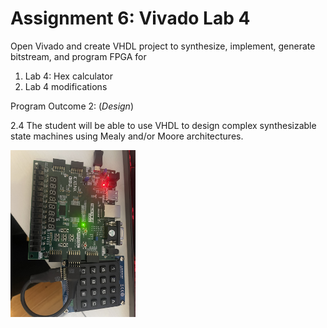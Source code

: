 # Assignment 6: Vivado Lab 4


Open Vivado and create VHDL project to synthesize, implement, generate bitstream, and program FPGA for
1. Lab 4: Hex calculator
2. Lab 4 modifications

Program Outcome 2: (*Design*)

2.4 The student will be able to use VHDL to design complex synthesizable state machines using Mealy and/or Moore architectures.

<img src="hexcalc.jpg" alt="drawing" width="200"/>
